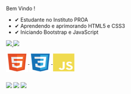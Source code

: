 Bem Vindo !


- ✔ Estudante no Instituto PROA
- ✔ Aprendendo e aprimorando HTML5 e CSS3
- ✔ Iniciando Bootstrap e JavaScript

<div>
  <a href="https://github.com/GustavosTeixeira">
  <img height="180em" src="https://github-readme-stats.vercel.app/api?username=GustavosTeixeira&show_icons=true&theme=dark&include_all_commits=true&count_private=true"/>
  <img height="180em" src="https://github-readme-stats.vercel.app/api/top-langs/?username=GustavosTeixeira&layout=compact&langs_count=7&theme=dark"/>
</div>
  <div style="display: inline_block" "text-align=center"><br>

  <img align="center" alt="Gustavo-HTML" height="50" width="60" src="https://raw.githubusercontent.com/devicons/devicon/master/icons/html5/html5-original.svg">
  <img align="center" alt="Gustavo-CSS" height="50" width="60" src="https://raw.githubusercontent.com/devicons/devicon/master/icons/css3/css3-original.svg">
    <img align="center" alt="Gustavo-CSS" height="50" width="60" src="https://raw.githubusercontent.com/devicons/devicon/master/icons/javascript/javascript-plain.svg">
</div>
  
  ##
  <div>
  <a href="https://www.instagram.com/gustavoslteixeira/" target="_blank"><img src="https://img.shields.io/badge/-Instagram-%23E4405F?style=for-the-badge&logo=instagram&logoColor=white" target="_blank"></a>
  <a href = "mailto:gsilvateixeira251@gmail.com"><img src="https://img.shields.io/badge/-Gmail-%23333?style=for-the-badge&logo=gmail&logoColor=white" target="_blank"></a>
  <a href="https://www.linkedin.com/in/gustavos-teixeira/" target="_blank"><img src="https://img.shields.io/badge/-LinkedIn-%230077B5?style=for-the-badge&logo=linkedin&logoColor=white" target="_blank"></a> 
  </div>
